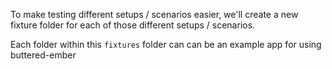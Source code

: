 To make testing different setups / scenarios easier, 
we'll create a new fixture folder for each of those different setups / scenarios.


Each folder within this `fixtures` folder can can be an example app for using buttered-ember
